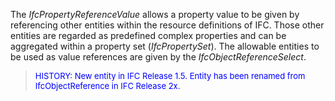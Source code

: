 ﻿The _IfcPropertyReferenceValue_ allows a property value to be given by referencing other entities within the resource definitions of IFC. Those other entities are regarded as predefined complex properties and can be aggregated within a property set (_IfcPropertySet_). The allowable entities to be used as value references are given by the _IfcObjectReferenceSelect_.

> <font color="#0000FF" size="-1">HISTORY: New entity in IFC Release
		  1.5. Entity has been renamed from IfcObjectReference in IFC Release
		  2x.</font>
>